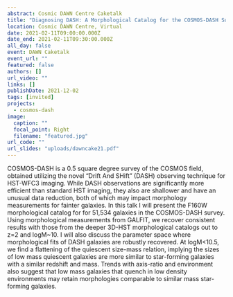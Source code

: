 ```yaml
---
abstract: Cosmic DAWN Centre Caketalk
title: "Diagnosing DASH: A Morphological Catalog for the COSMOS-DASH Survey"
location: Cosmic DAWN Centre, Virtual
date: 2021-02-11T09:00:00.000Z
date_end: 2021-02-11T09:30:00.000Z
all_day: false
event: DAWN Caketalk
event_url: ""
featured: false
authors: []
url_video: ""
links: []
publishDate: 2021-12-02
tags: [invited]
projects:
  - cosmos-dash
image:
  caption: ""
  focal_point: Right
  filename: "featured.jpg"
url_code: ""
url_slides: "uploads/dawncake21.pdf"
---
```

COSMOS-DASH is a 0.5 square degree survey of the COSMOS field, obtained utilizing the novel “Drift And SHift” (DASH) observing technique for HST-WFC3 imaging. While DASH observations are significantly more efficient than standard HST imaging, they also are shallower and have an unusual data reduction, both of which may impact morphology measurements for fainter galaxies. In this talk I will present the F160W morphological catalog for for 51,534 galaxies in the COSMOS-DASH survey. Using morphological measurements from GALFIT, we recover consistent results with those from the deeper 3D-HST morphological catalogs out to z=2 and logM~10. I will also discuss the parameter space where morphological fits of DASH galaxies are robustly recovered. At logM<10.5, we find a flattening of the quiescent size-mass relation, implying the sizes of low mass quiescent galaxies are more similar to star-forming galaxies with a similar redshift and mass. Trends with axis-ratio and environment also suggest that low mass galaxies that quench in low density environments may retain morphologies comparable to similar mass star-forming galaxies.
